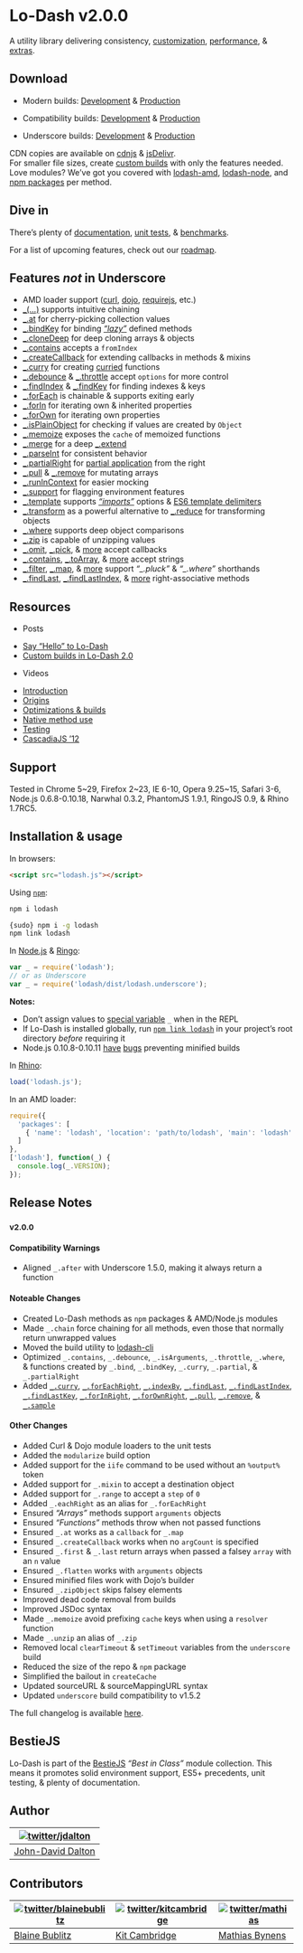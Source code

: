 # Lo-Dash v2.0.0
A utility library delivering consistency, [customization](http://lodash.com/custom-builds), [performance](http://lodash.com/benchmarks), & [extras](http://lodash.com/#features).

## Download

* Modern builds:
[Development](https://raw.github.com/lodash/lodash/2.0.0/dist/lodash.js) &
[Production](https://raw.github.com/lodash/lodash/2.0.0/dist/lodash.min.js)

* Compatibility builds:
[Development](https://raw.github.com/lodash/lodash/2.0.0/dist/lodash.compat.js) &
[Production](https://raw.github.com/lodash/lodash/2.0.0/dist/lodash.compat.min.js)

* Underscore builds:
[Development](https://raw.github.com/lodash/lodash/2.0.0/dist/lodash.underscore.js) &
[Production](https://raw.github.com/lodash/lodash/2.0.0/dist/lodash.underscore.min.js)

CDN copies are available on [cdnjs](http://cdnjs.com/) & [jsDelivr](http://www.jsdelivr.com/#!lodash).<br>
For smaller file sizes, create [custom builds](http://lodash.com/custom-builds) with only the features needed.
Love modules? We’ve got you covered with [lodash-amd](https://npmjs.org/package/lodash-amd), [lodash-node](https://npmjs.org/package/lodash-node), and [npm packages](https://npmjs.org/browse/author/jdalton) per method.

## Dive in

There’s plenty of [documentation](http://lodash.com/docs), [unit tests](http://lodash.com/tests), & [benchmarks](http://lodash.com/benchmarks).

For a list of upcoming features, check out our [roadmap](https://github.com/lodash/lodash/wiki/Roadmap).

## Features *not* in Underscore

 * AMD loader support ([curl](https://github.com/cujojs/curl), [dojo](http://dojotoolkit.org/), [requirejs](http://requirejs.org/), etc.)
 * [_(…)](http://lodash.com/docs#_) supports intuitive chaining
 * [_.at](http://lodash.com/docs#at) for cherry-picking collection values
 * [_.bindKey](http://lodash.com/docs#bindKey) for binding [*“lazy”*](http://michaux.ca/articles/lazy-function-definition-pattern) defined methods
 * [_.cloneDeep](http://lodash.com/docs#cloneDeep) for deep cloning arrays & objects
 * [_.contains](http://lodash.com/docs#contains) accepts a `fromIndex`
 * [_.createCallback](http://lodash.com/docs#createCallback) for extending callbacks in methods & mixins
 * [_.curry](http://lodash.com/docs#curry) for creating [curried](http://hughfdjackson.com/javascript/2013/07/06/why-curry-helps/) functions
 * [_.debounce](http://lodash.com/docs#debounce) & [_.throttle](http://lodash.com/docs#throttle) accept `options` for more control
 * [_.findIndex](http://lodash.com/docs#findIndex) & [_.findKey](http://lodash.com/docs#findKey) for finding indexes & keys
 * [_.forEach](http://lodash.com/docs#forEach) is chainable & supports exiting early
 * [_.forIn](http://lodash.com/docs#forIn) for iterating own & inherited properties
 * [_.forOwn](http://lodash.com/docs#forOwn) for iterating own properties
 * [_.isPlainObject](http://lodash.com/docs#isPlainObject) for checking if values are created by `Object`
 * [_.memoize](http://lodash.com/docs#memoize) exposes the `cache` of memoized functions
 * [_.merge](http://lodash.com/docs#merge) for a deep [_.extend](http://lodash.com/docs#extend)
 * [_.parseInt](http://lodash.com/docs#parseInt) for consistent behavior
 * [_.partialRight](http://lodash.com/docs#partialRight) for [partial application](http://lodash.com/docs#partial) from the right
 * [_.pull](http://lodash.com/docs#pull) & [_.remove](http://lodash.com/docs#remove) for mutating arrays
 * [_.runInContext](http://lodash.com/docs#runInContext) for easier mocking
 * [_.support](http://lodash.com/docs#support) for flagging environment features
 * [_.template](http://lodash.com/docs#template) supports [*“imports”*](http://lodash.com/docs#templateSettings_imports) options & [ES6 template delimiters](http://people.mozilla.org/~jorendorff/es6-draft.html#sec-7.8.6)
 * [_.transform](http://lodash.com/docs#transform) as a powerful alternative to [_.reduce](http://lodash.com/docs#reduce) for transforming objects
 * [_.where](http://lodash.com/docs#where) supports deep object comparisons
 * [_.zip](http://lodash.com/docs#zip) is capable of unzipping values
 * [_.omit](http://lodash.com/docs#omit), [_.pick](http://lodash.com/docs#pick), &
   [more](http://lodash.com/docs "_.assign, _.clone, _.cloneDeep, _.first, _.initial, _.isEqual, _.last, _.merge, _.rest") accept callbacks
 * [_.contains](http://lodash.com/docs#contains), [_.toArray](http://lodash.com/docs#toArray), &
   [more](http://lodash.com/docs "_.at, _.countBy, _.every, _.filter, _.find, _.forEach, _.forEachRight, _.groupBy, _.invoke, _.map, _.max, _.min, _.pluck, _.reduce, _.reduceRight, _.reject, _.shuffle, _.size, _.some, _.sortBy, _.where") accept strings
 * [_.filter](http://lodash.com/docs#filter), [_.map](http://lodash.com/docs#map), &
   [more](http://lodash.com/docs "_.countBy, _.every, _.find, _.findKey, _.findLast, _.findLastIndex, _.findLastKey, _.first, _.groupBy, _.initial, _.last, _.max, _.min, _.reject, _.rest, _.some, _.sortBy, _.sortedIndex, _.uniq") support *“_.pluck”* & *“_.where”* shorthands
 * [_.findLast](http://lodash.com/docs#findLast), [_.findLastIndex](http://lodash.com/docs#findLastIndex), &
   [more](http://lodash.com/docs "_.findLastKey, _.forEachRight, _.forInRight, _.forOwnRight") right-associative methods

## Resources

 * Posts
  - [Say “Hello” to Lo-Dash](http://kitcambridge.be/blog/say-hello-to-lo-dash/)
  - [Custom builds in Lo-Dash 2.0](http://kitcambridge.be/blog/custom-builds-in-lo-dash-2-dot-0/)

 * Videos
  - [Introduction](https://vimeo.com/44154599)
  - [Origins](https://vimeo.com/44154600)
  - [Optimizations & builds](https://vimeo.com/44154601)
  - [Native method use](https://vimeo.com/48576012)
  - [Testing](https://vimeo.com/45865290)
  - [CascadiaJS ’12](http://www.youtube.com/watch?v=dpPy4f_SeEk)

## Support

Tested in Chrome 5~29, Firefox 2~23, IE 6-10, Opera 9.25~15, Safari 3-6, Node.js 0.6.8-0.10.18, Narwhal 0.3.2, PhantomJS 1.9.1, RingoJS 0.9, & Rhino 1.7RC5.

## Installation & usage

In browsers:

```html
<script src="lodash.js"></script>
```

Using [`npm`](http://npmjs.org/):

```bash
npm i lodash

{sudo} npm i -g lodash
npm link lodash
```

In [Node.js](http://nodejs.org/) & [Ringo](http://ringojs.org/):

```js
var _ = require('lodash');
// or as Underscore
var _ = require('lodash/dist/lodash.underscore');
```

**Notes:**
 * Don’t assign values to [special variable](http://nodejs.org/api/repl.html#repl_repl_features) `_` when in the REPL
 * If Lo-Dash is installed globally, run [`npm link lodash`](http://blog.nodejs.org/2011/03/23/npm-1-0-global-vs-local-installation/) in your project’s root directory *before* requiring it
 * Node.js 0.10.8-0.10.11 [have](https://github.com/joyent/node/issues/5622) [bugs](https://github.com/joyent/node/issues/5688) preventing minified builds

In [Rhino](http://www.mozilla.org/rhino/):

```js
load('lodash.js');
```

In an AMD loader:

```js
require({
  'packages': [
    { 'name': 'lodash', 'location': 'path/to/lodash', 'main': 'lodash' }
  ]
},
['lodash'], function(_) {
  console.log(_.VERSION);
});
```

## Release Notes

### <sup>v2.0.0</sup>

#### Compatibility Warnings

 * Aligned `_.after` with Underscore 1.5.0, making it always return a function

#### Noteable Changes

 * Created Lo-Dash methods as `npm` packages & AMD/Node.js modules
 * Made `_.chain` force chaining for all methods, even those that normally return unwrapped values
 * Moved the build utility to [lodash-cli](https://npmjs.org/package/lodash-cli)
 * Optimized `_.contains`, `_.debounce`, `_.isArguments`, `_.throttle`, `_.where`,<br>
    & functions created by `_.bind`, `_.bindKey`, `_.curry`, `_.partial`, & `_.partialRight`
 * Added [`_.curry`](http://lodash.com/docs#curry), [`_.forEachRight`](http://lodash.com/docs#forEachRight),
   [`_.indexBy`](http://lodash.com/docs#indexBy), [`_.findLast`](http://lodash.com/docs#findLast),
   [`_.findLastIndex`](http://lodash.com/docs#findLastIndex),<br>
   [`_.findLastKey`](http://lodash.com/docs#findLastKey), [`_.forInRight`](http://lodash.com/docs#forInRight),
   [`_.forOwnRight`](http://lodash.com/docs#forOwnRight), [`_.pull`](http://lodash.com/docs#pull),
   [`_.remove`](http://lodash.com/docs#remove), & [`_.sample`](http://lodash.com/docs#sample)

#### Other Changes

 * Added Curl & Dojo module loaders to the unit tests
 * Added the `modularize` build option
 * Added support for the `iife` command to be used without an `%output%` token
 * Added support for `_.mixin` to accept a destination object
 * Added support for `_.range` to accept a `step` of `0`
 * Added `_.eachRight` as an alias for `_.forEachRight`
 * Ensured *“Arrays”* methods support `arguments` objects
 * Ensured *“Functions”* methods throw when not passed functions
 * Ensured `_.at` works as a `callback` for `_.map`
 * Ensured `_.createCallback` works when no `argCount` is specified
 * Ensured `_.first` & `_.last` return arrays when passed a falsey `array` with an `n` value
 * Ensured `_.flatten` works with `arguments` objects
 * Ensured minified files work with Dojo’s builder
 * Ensured `_.zipObject` skips falsey elements
 * Improved dead code removal from builds
 * Improved JSDoc syntax
 * Made `_.memoize` avoid prefixing `cache` keys when using a `resolver` function
 * Made `_.unzip` an alias of `_.zip`
 * Removed local `clearTimeout` & `setTimeout` variables from the `underscore` build
 * Reduced the size of the repo & `npm` package
 * Simplified the bailout in `createCache`
 * Updated sourceURL & sourceMappingURL syntax
 * Updated `underscore` build compatibility to v1.5.2

The full changelog is available [here](https://github.com/lodash/lodash/wiki/Changelog).

## BestieJS

Lo-Dash is part of the [BestieJS](https://github.com/bestiejs) *“Best in Class”* module collection. This means it promotes solid environment support, ES5+ precedents, unit testing, & plenty of documentation.

## Author

| [![twitter/jdalton](http://gravatar.com/avatar/299a3d891ff1920b69c364d061007043?s=70)](http://twitter.com/jdalton "Follow @jdalton on Twitter") |
|---|
| [John-David Dalton](http://allyoucanleet.com/) |

## Contributors

| [![twitter/blainebublitz](http://gravatar.com/avatar/ac1c67fd906c9fecd823ce302283b4c1?s=70)](http://twitter.com/blainebublitz "Follow @BlaineBublitz on Twitter") | [![twitter/kitcambridge](http://gravatar.com/avatar/6662a1d02f351b5ef2f8b4d815804661?s=70)](https://twitter.com/kitcambridge "Follow @kitcambridge on Twitter") | [![twitter/mathias](http://gravatar.com/avatar/24e08a9ea84deb17ae121074d0f17125?s=70)](http://twitter.com/mathias "Follow @mathias on Twitter") |
|---|---|---|
| [Blaine Bublitz](http://iceddev.com/) | [Kit Cambridge](http://kitcambridge.github.io/) | [Mathias Bynens](http://mathiasbynens.be/) |
